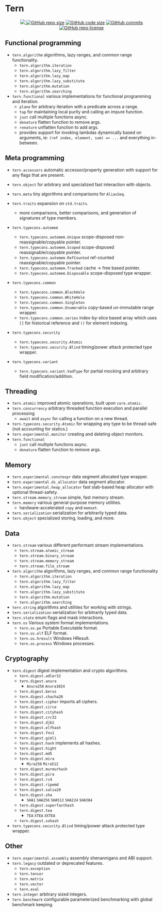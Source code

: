 # Tern
<p align="center">
  <a href="https://code.dlang.org/packages/tern"> <img src="https://img.shields.io/dub/v/tern"/> </a>
  <a href="https://github.com/cetio/tern"><img src="https://img.shields.io/github/repo-size/cetio/tern.svg" alt="GitHub repo size"/></a>
  <a href="https://github.com/cetio/tern"><img src="https://img.shields.io/github/languages/code-size/cetio/tern.svg" alt="GitHub code size"/></a>
  <a href="https://github.com/cetio/tern"><img src="https://img.shields.io/github/commit-activity/t/cetio/tern" alt="GitHub commits"/></a>
  <a href="https://raw.githubusercontent.com/cetio/tern/main/LICENSE.txt"><img src="https://img.shields.io/github/license/cetio/tern.svg" alt="GitHub repo license"/></a>
</p>

## Functional programming

- `tern.algorithm` algorithms, lazy ranges, and common range functionality.
  - `tern.algorithm.iteration`
  - `tern.algorithm.lazy_filter`
  - `tern.algorithm.lazy_map`
  - `tern.algorithm.lazy_substitute`
  - `tern.algorithm.mutation`
  - `tern.algorithm.searching`
- `tern.functional` various implementations for functional programming and iteration.
  - `plane` for arbitrary iteration with a predicate across a range.
  - `tap` for maintaining local purity and calling an impure function.
  - `juxt` call multiple functions async.
  - `denature` flatten function to remove args.
  - `renature` unflatten function to add args.
  - provides support for invoking lambdas dynamically based on arguments, ie: `(ref index, element, sum) => ...` and everything in-between.

## Meta programming

- `tern.accessors` automatic accessor/property generation with support for any flags that are present.
- `tern.object` for arbitrary and specialized fast interaction with objects.
- `tern.meta` tiny algorithms and comparisons for `AliasSeq`.
- `tern.traits` expansion on `std.traits`.
  - more comparisons, better comparisons, and generation of signatures of type members.

- `tern.typecons.automem`
  - `tern.typecons.automem.Unique` scope-disposed non-reassignable/copyable pointer.
  - `tern.typecons.automem.Scoped` scope-disposed reassignable/copyable pointer.
  - `tern.typecons.automem.RefCounted` ref-counted reassignable/copyable pointer.
  - `tern.typecons.automem.Tracked` cache -> free based pointer.
  - `tern.typecons.automem.Disposable` scope-disposed type wrapper.
- `tern.typecons.common`
  - `tern.typecons.common.BlackHole`
  - `tern.typecons.common.WhiteHole`
  - `tern.typecons.common.Singleton`
  - `tern.typecons.common.Enumerable` copy-based un-immutable range wrapper.
  - `tern.typecons.common.series` index-by-slice based array which uses `[]` for historical reference and `()` for element indexing.
- `tern.typecons.security`
  - `tern.typecons.security.Atomic`
  - `tern.typecons.security.Blind` timing/power attack protected type wrapper.
- `tern.typecons.variant`
  - `tern.typecons.variant.VadType` for partial mocking and arbitrary field modification/addition.

## Threading

- `tern.atomic` improved atomic operations, built upon `core.atomic`.
- `tern.concurrency` arbitrary threaded function execution and parallel processing
  - `await` and `async` for calling a function on a new thread.
- `tern.typecons.security.Atomic` for wrapping any type to be thread-safe (not accounting for statics.)
- `tern.experimental.monitor` creating and deleting object monitors.
- `tern.functional` 
  - `juxt` call multiple functions async.
  - `denature` flatten function to remove args.

## Memory

- `tern.experimental.constexpr` data segment allocated type wrapper.
- `tern.experimental.ds_allocator` data segment allocator.
- `tern.experimental.heap_allocator` fast slab-based heap allocator with optional thread-safety.
- `tern.stream.memory_stream` simple, fast memory stream.
- `tern.memory` various general-purpose memory utilities.
  - hardware-accelerated `copy` and `memset`.
- `tern.serialization` serialization for arbitrarily typed data.
- `tern.object` specialized storing, loading, and more.

## Data

- `tern.stream` various different performant stream implementations.
  - `tern.stream.atomic_stream`
  - `tern.stream.binary_stream`
  - `tern.stream.memory_stream`
  - `tern.stream.file_stream`
- `tern.algorithm` algorithms, lazy ranges, and common range functionality
  - `tern.algorithm.iteration`
  - `tern.algorithm.lazy_filter`
  - `tern.algorithm.lazy_map`
  - `tern.algorithm.lazy_substitute`
  - `tern.algorithm.mutation`
  - `tern.algorithm.searching`
- `tern.string` algorithms and utilities for working with strings.
- `tern.serialization` serialization for arbitrarily typed data.
- `tern.state` enum flags and mask interactions.
- `tern.os` Various system format implementations.
  - `tern.os.pe` Portable Executable format.
  - `tern.os.elf` ELF format.
  - `tern.os.hresult` Windows HResult.
  - `tern.os.process` Windows processes.

## Cryptography

- `tern.digest` digest implementation and crypto algorithms.
  - `tern.digest.adler32`
  - `tern.digest.anura`
    - `Anura256` `Anura1024`
  - `tern.digest.berus`
  - `tern.digest.chacha20`
  - `tern.digest.cipher` imports all ciphers.
  - `tern.digest.circe`
  - `tern.digest.cityhash`
  - `tern.digest.crc32`
  - `tern.digest.djb2`
  - `tern.digest.elfhash`
  - `tern.digest.fnv1`
  - `tern.digest.gimli`
  - `tern.digest.hash` implements all hashes.
  - `tern.digest.hight`
  - `tern.digest.md5`
  - `tern.digest.mira`
    - `Mira256` `Mira512`
  - `tern.digest.murmurhash`
  - `tern.digest.pira`
  - `tern.digest.rc4`
  - `tern.digest.ripemd`
  - `tern.digest.salsa20`
  - `tern.digest.sha`
    - `SHA1` `SHA256` `SHA512` `SHA224` `SHA384`
  - `tern.digest.superfasthash`
  - `tern.digest.tea`
    - `TEA` `XTEA` `XXTEA`
  - `tern.digest.xxhash`
- `tern.typecons.security.Blind` timing/power attack protected type wrapper.

## Other

- `tern.experimental.assembly` assembly shenannigans and ABI support.
- `tern.legacy` outdated or deprecated features.
  - `tern.exception`
  - `tern.tensor`
  - `tern.matrix`
  - `tern.vector`
  - `tern.eval`
- `tern.integer` arbitrary sized integers.
- `tern.benchmark` configurable parameterized benchmarking with global benchmark keeping.